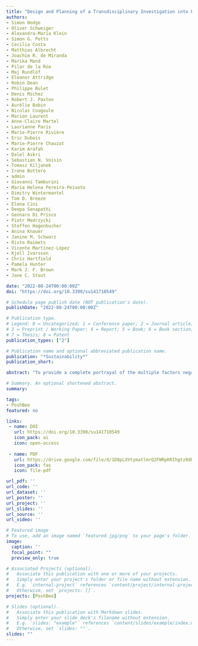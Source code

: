 ```yaml
---
title: "Design and Planning of a Transdisciplinary Investigation into Farmland Pollinators: Rationale, Co-Design, and Lessons Learned"
authors:
- Simon Hodge
- Oliver Schweiger
- Alexandra-Maria Klein
- Simon G. Potts
- Cecilia Costa
- Matthias Albrecht
- Joachim R. de Miranda
- Marika Mand
- Pilar de la Rúa
- Maj Rundlöf
- Eleanor Attridge
- Robin Dean
- Philippe Bulet
- Denis Michez
- Robert J. Paxton
- Aurélie Babin
- Nicolas Cougoule
- Marion Laurent
- Anne-Claire Martel
- Laurianne Paris
- Marie-Pierre Rivière
- Eric Dubois
- Marie-Pierre Chauzat
- Karim Arafah
- Dalel Askri
- Sebastien N. Voisin
- Tomasz Kiljanek
- Irene Bottero
- admin
- Giovanni Tamburini
- Maria Helena Pereira-Peixoto
- Dimitry Wintermantel
- Tom D. Breeze
- Elena Cini
- Deepa Senapathi
- Gennaro Di Prisco
- Piotr Medrzycki
- Steffen Hagenbucher
- Anina Knauer
- Janine M. Schwarz
- Risto Raimets
- Vicente Martínez-López
- Kjell Ivarsson
- Chris Hartfield
- Pamela Hunter
- Mark J. F. Brown
- Jane C. Stout

date: "2022-08-24T00:00:00Z"
doi: "https://doi.org/10.3390/su141710549"

# Schedule page publish date (NOT publication's date).
publishDate: "2022-08-24T00:00:00Z"

# Publication type.
# Legend: 0 = Uncategorized; 1 = Conference paper; 2 = Journal article;
# 3 = Preprint / Working Paper; 4 = Report; 5 = Book; 6 = Book section;
# 7 = Thesis; 8 = Patent
publication_types: ["2"]

# Publication name and optional abbreviated publication name.
publication: "*Sustainability*"
publication_short:

abstract: "To provide a complete portrayal of the multiple factors negatively impacting insects in agricultural landscapes it is necessary to assess the concurrent incidence, magnitude, and interactions among multiple stressors over substantial biogeographical scales. Trans-national ecological field investigations with wide-ranging stakeholders typically encounter numerous challenges during the design planning stages, not least that the scientific soundness of a spatially replicated study design must account for the substantial geographic and climatic variation among distant sites. ‘PoshBee’ (Pan-European assessment, monitoring, and mitigation of Stressors on the Health of Bees) is a multi-partner transdisciplinary agroecological project established to investigate the suite of stressors typically encountered by pollinating insects in European agricultural landscapes. To do this, PoshBee established a network of 128 study sites across eight European countries and collected over 50 measurements and samples relating to the nutritional, toxicological, pathogenic, and landscape components of the bees’ environment. This paper describes the development process, rationale, and end-result of each aspect of the of the PoshBee field investigation. We describe the main issues and challenges encountered during the design stages and highlight a number of actions or processes that may benefit other multi-partner research consortia planning similar large-scale studies. It was soon identified that in a multi-component study design process, the development of interaction and communication networks involving all collaborators and stakeholders requires considerable time and resources. It was also necessary at each planning stage to be mindful of the needs and objectives of all stakeholders and partners, and further challenges inevitably arose when practical limitations, such as time restrictions and labour constraints, were superimposed upon prototype study designs. To promote clarity for all stakeholders, for each sub-component of the study, there should be a clear record of the rationale and reasoning that outlines how the final design transpired, what compromises were made, and how the requirements of different stakeholders were accomplished. Ultimately, multi-national agroecological field studies such as PoshBee benefit greatly from the involvement of diverse stakeholders and partners, ranging from field ecologists, project managers, policy legislators, mathematical modelers, and farmer organisations. While the execution of the study highlighted the advantages and benefits of large-scale transdisciplinary projects, the long planning period emphasized the need to formally describe a design framework that could facilitate the design process of future multi-partner collaborations."

# Summary. An optional shortened abstract.
summary: 

tags:
- PoshBee
featured: no

links:
 - name: DOI
   url: https://doi.org/10.3390/su141710549
   icon_pack: ai
   icon: open-access
   
 - name: PDF
   url: https://drive.google.com/file/d/1D8pLXVtymatlmrQ2FWRpKRIhgtz0dUk2/view?usp=sharing
   icon_pack: fas
   icon: file-pdf

url_pdf: ''
url_code: ''
url_dataset: ''
url_poster: ''
url_project: ''
url_slides: ''
url_source: ''
url_video: ''

# Featured image
# To use, add an image named `featured.jpg/png` to your page's folder. 
image:
  caption: ''
  focal_point: ""
  preview_only: true

# Associated Projects (optional).
#   Associate this publication with one or more of your projects.
#   Simply enter your project's folder or file name without extension.
#   E.g. `internal-project` references `content/project/internal-project/index.md`.
#   Otherwise, set `projects: []`.
projects: [PoshBee]

# Slides (optional).
#   Associate this publication with Markdown slides.
#   Simply enter your slide deck's filename without extension.
#   E.g. `slides: "example"` references `content/slides/example/index.md`.
#   Otherwise, set `slides: ""`.
slides: ""
---
```


